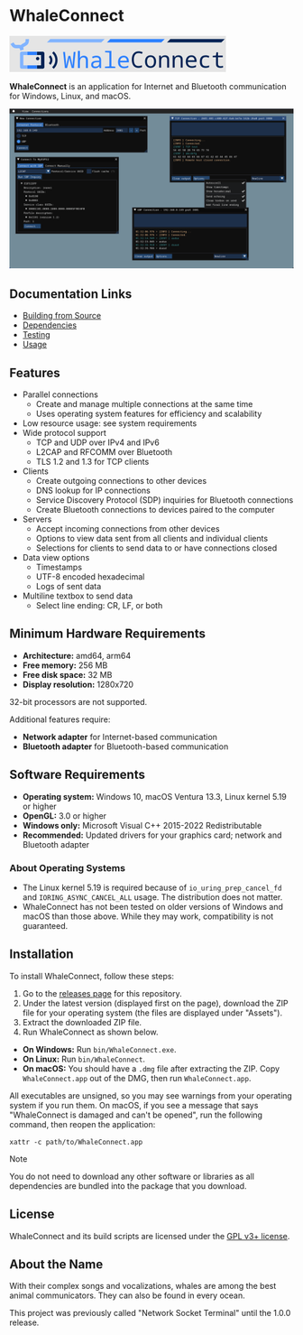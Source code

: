 # WhaleConnect

![Banner](img/banner.png)

**WhaleConnect** is an application for Internet and Bluetooth communication for Windows, Linux, and macOS.

![Screenshot](img/screenshot.png)

## Documentation Links

- [Building from Source](building.md)
- [Dependencies](dependencies.md)
- [Testing](testing.md)
- [Usage](usage.md)

## Features

- Parallel connections
  - Create and manage multiple connections at the same time
  - Uses operating system features for efficiency and scalability
- Low resource usage: see system requirements
- Wide protocol support
  - TCP and UDP over IPv4 and IPv6
  - L2CAP and RFCOMM over Bluetooth
  - TLS 1.2 and 1.3 for TCP clients
- Clients
  - Create outgoing connections to other devices
  - DNS lookup for IP connections
  - Service Discovery Protocol (SDP) inquiries for Bluetooth connections
  - Create Bluetooth connections to devices paired to the computer
- Servers
  - Accept incoming connections from other devices
  - Options to view data sent from all clients and individual clients
  - Selections for clients to send data to or have connections closed
- Data view options
  - Timestamps
  - UTF-8 encoded hexadecimal
  - Logs of sent data
- Multiline textbox to send data
  - Select line ending: CR, LF, or both

## Minimum Hardware Requirements

- **Architecture:** amd64, arm64
- **Free memory:** 256 MB
- **Free disk space:** 32 MB
- **Display resolution:** 1280x720

32-bit processors are not supported.

Additional features require:

- **Network adapter** for Internet-based communication
- **Bluetooth adapter** for Bluetooth-based communication

## Software Requirements

- **Operating system:** Windows 10, macOS Ventura 13.3, Linux kernel 5.19 or higher
- **OpenGL:** 3.0 or higher
- **Windows only:** Microsoft Visual C++ 2015-2022 Redistributable
- **Recommended:** Updated drivers for your graphics card; network and Bluetooth adapter

### About Operating Systems

- The Linux kernel 5.19 is required because of `io_uring_prep_cancel_fd` and `IORING_ASYNC_CANCEL_ALL` usage. The distribution does not matter.
- WhaleConnect has not been tested on older versions of Windows and macOS than those above. While they may work, compatibility is not guaranteed.

## Installation

To install WhaleConnect, follow these steps:

1. Go to the [releases page](https://github.com/WhaleConnect/whaleconnect/releases) for this repository.
2. Under the latest version (displayed first on the page), download the ZIP file for your operating system (the files are displayed under "Assets").
3. Extract the downloaded ZIP file.
4. Run WhaleConnect as shown below.

- **On Windows:** Run `bin/WhaleConnect.exe`.
- **On Linux:** Run `bin/WhaleConnect`.
- **On macOS:** You should have a `.dmg` file after extracting the ZIP. Copy `WhaleConnect.app` out of the DMG, then run `WhaleConnect.app`.

All executables are unsigned, so you may see warnings from your operating system if you run them. On macOS, if you see a message that says "WhaleConnect is damaged and can't be opened", run the following command, then reopen the application:

```shell
xattr -c path/to/WhaleConnect.app
```

> [!NOTE]
> You do not need to download any other software or libraries as all dependencies are bundled into the package that you download.

## License

WhaleConnect and its build scripts are licensed under the [GPL v3+ license](../COPYING).

## About the Name

With their complex songs and vocalizations, whales are among the best animal communicators. They can also be found in every ocean.

This project was previously called "Network Socket Terminal" until the 1.0.0 release.

